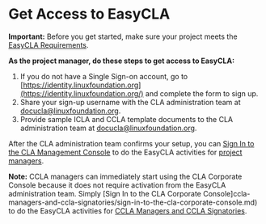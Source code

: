 # Get Access to EasyCLA

**Important:** Before you get started, make sure your project meets the [EasyCLA Requirements](easycla-requirements.md).

**As the project manager, do these steps to get access to EasyCLA:**

1. If you do not have a Single Sign-on account, go to [https://identity.linuxfoundation.org](https://identity.linuxfoundation.org/) and complete the form to sign up.
2. Share your sign-up username with the CLA administration team at [docucla@linuxfoundation.org](mailto:docucla@linuxfoundation.org).
3. Provide sample ICLA and CCLA template documents to the CLA administration team at [docucla@linuxfoundation.org](mailto:docucla@linuxfoundation.org).

After the CLA administration team confirms your setup, you can [Sign In to the CLA Management Console](../project-managers/sign-in-to-the-cla-management-console.md) to do the EasyCLA activities for [project managers](../project-managers/).

**Note:** CCLA managers can immediately start using the CLA Corporate Console because it does not require activation from the EasyCLA administration team. Simply \[Sign In to the CLA Corporate Console\]ccla-managers-and-ccla-signatories/sign-in-to-the-cla-corporate-console.md\) to do the EasyCLA activities for [CCLA Managers and CCLA Signatories](../ccla-managers-and-ccla-signatories/).

